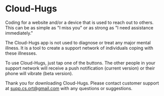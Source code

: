 # Cloud-Hugs
Coding for a website and/or a device that is used to reach out to others. This can be as simple as "I miss you" or as strong as "I need assistance immediately."

The Cloud-Hugs app is not used to diagnose or treat any major mental illness. It is a tool to create a support network of individuals coping with these illnesses. 

To use Cloud-Hugs, just tap one of the buttons. The other people in your support network will receive a push notification (current version) or their phone will vibrate (beta version).

Thank you for downloading Cloud-Hugs. Please contact customer support at supp.cs.ort@gmail.com with any questions or suggestions.